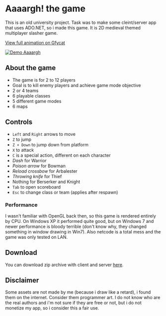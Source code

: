 # Aaaargh! the game
This is an old university project. Task was to make some cleint/server app that uses ADO.NET, so i made this game.
It is 2D medieval themed multiplayer slasher game. 

[View full animation on Gfycat](gfycat.link)

[![Demo Aaaargh](short.gif.link)](gfycat.link)

## About the game
* The game is for 2 to 12 players
* Goal is to kill enemy players and achieve game mode objective
* 2 or 4 teams
* 6 playable classes
* 5 different game modes
* 6 maps

## Controls
* `Left` and `Right` arrows to move
* `Z` to jump
* `Z + Down` to jump down from platform
* `X` to attack
* `C` is a special action, different on each character
 * _Dash_ for Warrior
 * _Poison arrow_ for Bowman
 * _Reload crossbow_ for Arbalester
 * _Throwing knife_ for Thief
 * Nothing for Berserker and Knight
* `Tab` to open scoreboard
* `Esc` to change class or team (applies after respawn)

### Performance
I wasn't familiar with OpenGL back then, so this game is rendered entirely by CPU. On Windows XP it performed quite good, but on Windows 7 and newer performance is bloody terrible (don't know why, they changed something in window drawing in Win7). Also netcode is a total mess and the game was only tested on LAN.

## Download
You can download zip archive with client and server [here](https://github.com/SerGreen/AaaarghTheGame/releases/latest). 

## Disclaimer
Some assets are not made by me (because i draw like a retard), i found them on the internet. Consider them programmer art. I do not know who are the real authors and i'm not sure if they are free or not, but i do not monetize my app, so i consider this a fair use.
